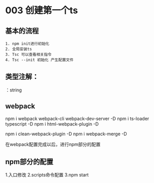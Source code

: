 # 003 创建第一个ts

## 基本的流程
	1. npm init进行初始化
	2. 全局安装ts
	3. Tsc 可以查看相关指令
	4. Tsc --init 初始化 产生配置文件


## 类型注解：
：string

## webpack
npm i webpack webpack-cli webpack-dev-server -D
npm i ts-loader typescript -D
npm i html-webpack-plugin -D

 npm i clean-webpack-plugin -D
npm i webpack-merge -D

在webpack配置完成以后，进行npm部分的配置

## npm部分的配置
1.入口修改
2.scripts命令配置
3.npm start


